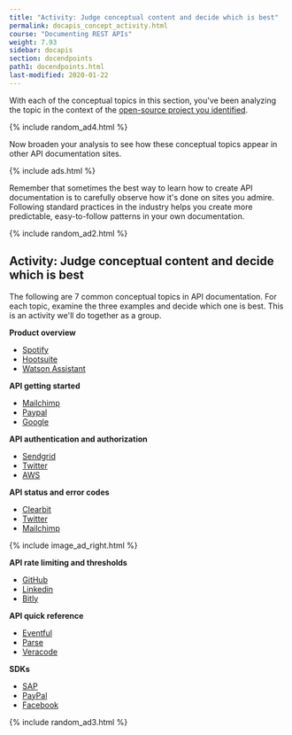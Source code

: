 ```yaml
---
title: "Activity: Judge conceptual content and decide which is best"
permalink: docapis_concept_activity.html
course: "Documenting REST APIs"
weight: 7.93
sidebar: docapis
section: docendpoints
path1: docendpoints.html
last-modified: 2020-01-22
---
```


With each of the conceptual topics in this section, you've been analyzing the topic in the context of the [open-source project you identified](https://idratherbewriting.com/learnapidoc/docapis_find_open_source_project.html).

{% include random_ad4.html %}

Now broaden your analysis to see how these conceptual topics appear in other API documentation sites.

{% include ads.html %}

Remember that sometimes the best way to learn how to create API documentation is to carefully observe how it's done on sites you admire. Following standard practices in the industry helps you create more predictable, easy-to-follow patterns in your own documentation.

{% include random_ad2.html %}


##  <i class="fa fa-user-circle"></i> Activity: Judge conceptual content and decide which is best


The following are 7 common conceptual topics in API documentation. For each topic, examine the three examples and decide which one is best. This is an activity we'll do together as a group.

**Product overview**

* [Spotify](https://developer.spotify.com/documentation/web-api/)
* [Hootsuite](https://developer.hootsuite.com/docs/the-hootsuite-platform)
* [Watson Assistant](https://cloud.ibm.com/docs/services/assistant?topic=assistant-index#index)


**API getting started**
* [Mailchimp](https://mailchimp.com/developer/guides/get-started-with-mailchimp-api-3/)
* [Paypal](https://developer.paypal.com/docs/api/overview/)
* [Google](https://developers.google.com/adsense/management/getting_started)

**API authentication and authorization**
* [Sendgrid](https://sendgrid.com/docs/User_Guide/Settings/api_keys.html)
* [Twitter](https://developer.twitter.com/en/docs/basics/authentication/guides/access-tokens.html)
* [AWS](https://docs.aws.amazon.com/AWSECommerceService/latest/DG/HMACSignatures.html)

**API status and error codes**
* [Clearbit](https://clearbit.com/docs?python#errors-error-types)
* [Twitter](https://developer.twitter.com/en/docs/basics/response-codes)
* [Mailchimp](http://developer.mailchimp.com/documentation/mailchimp/guides/error-glossary/)

{% include image_ad_right.html %}

**API rate limiting and thresholds**
* [GitHub](https://developer.github.com/v3/rate_limit/)
* [Linkedin](https://docs.microsoft.com/en-us/linkedin/shared/api-guide/concepts/rate-limits?context=linkedin/consumer/context)
* [Bitly](http://dev.bitly.com/rate_limiting.html)

**API quick reference**
* [Eventful](http://api.eventful.com/docs)
* [Parse](http://docs.parseplatform.org/rest/guide/#quick-reference)
* [Veracode](https://help.veracode.com/reader/LMv_dtSHyb7iIxAQznC~9w/FhxRdiWf5qejrtajmjGtpw)

**SDKs**
* [SAP](https://developers.gigya.com/display/GD/APIs+and+SDKs)
* [PayPal](https://developer.paypal.com/docs/api/quickstart/)
* [Facebook](https://developers.facebook.com/docs/apis-and-sdks)


{% include random_ad3.html %}
